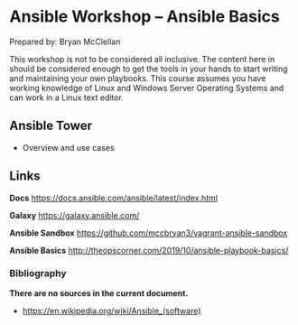 # Ansible Workshop – Ansible Basics 

Prepared by: Bryan McClellan

This workshop is not to be considered all inclusive. The content here in should be considered enough to get the tools in your hands to start writing and maintaining your own playbooks.
This course assumes you have working knowledge of Linux and Windows Server Operating Systems and can work in a Linux text editor.

## Ansible Tower
*	Overview and use cases

## Links

**Docs**
https://docs.ansible.com/ansible/latest/index.html

**Galaxy**
https://galaxy.ansible.com/

**Ansible Sandbox**
https://github.com/mccbryan3/vagrant-ansible-sandbox

**Ansible Basics**
http://theopscorner.com/2019/10/ansible-playbook-basics/

### Bibliography
**There are no sources in the current document.**
* https://en.wikipedia.org/wiki/Ansible_(software)

